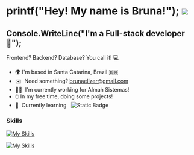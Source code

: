 # printf("Hey! My name is Bruna!"); ![](https://user-images.githubusercontent.com/18350557/176309783-0785949b-9127-417c-8b55-ab5a4333674e.gif)  

Console.WriteLine("I'm a Full-stack developer :rocket:");
-------------

Frontend? Backend? Database? You call it! 💻

*   🌍  I'm based in Santa Catarina, Brazil 🇧🇷
*   ✉️  Need something? [brunaelizer@gmail.com](mailto:brunaelizer@gmail.com)
*   👩‍💼  I'm currently working for Almah Sistemas!
*   🖱️  In my free time, doing some projects! 
*   🧠  Currently learning &nbsp; ![Static Badge](https://img.shields.io/badge/PHP-7b7fb5?style=flat-square&logo=php&logoColor=white&logoSize=auto)

### Skills
[![My Skills](https://skillicons.dev/icons?i=dotnet,c,java,python,javascript,nodejs,mysql,postgresql,bootstrap,html,jquery,cs,cpp&theme=dark)](https://skillicons.dev)

[![My Skills](https://skillicons.dev/icons?i=aws,androidstudio&theme=dark)](https://skillicons.dev)
